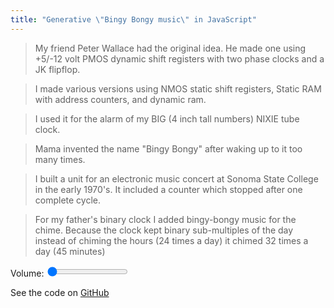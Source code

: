 ```yaml
---
title: "Generative \"Bingy Bongy music\" in JavaScript"
---
```


> My friend Peter Wallace had the original idea. He made one using +5/-12 volt
> PMOS dynamic shift registers with two phase clocks and a JK flipflop.

> I made various versions using NMOS static shift registers, Static RAM with
> address counters, and dynamic ram.

> I used it for the alarm of my BIG (4 inch tall numbers) NIXIE tube clock.

> Mama invented the name "Bingy Bongy" after waking up to it too many times.

> I built a unit for an electronic music concert at Sonoma State College in the
> early 1970's. It included a counter which stopped after one complete cycle.

> For my father's binary clock I added bingy-bongy music for the chime. Because
> the clock kept binary sub-multiples of the day instead of chiming the hours
> (24 times a day) it chimed 32 times a day (45 minutes)

<script>
var audioContext = new (window.AudioContext || window.webkitAudioContext)();
var gainNode = audioContext.createGain();
gainNode.connect(audioContext.destination);
var isPlaying = false;

var register = [];
for (var i = 0; i < 2048; i++) {
    register[i] = true;
}
var flipflop = true;
var pointer = 1;

function onProcess(e) {
    var output = e.outputBuffer.getChannelData(0);
    for (var i = 0; i < output.length; i++) {
        output[i] = register[pointer] ? 1 : -1;
        flipflop = register[pointer] ? !flipflop : flipflop;

        register[pointer] = flipflop;
        pointer++;
        if(pointer == register.length) {
            pointer = 0;
        }
    }
};

function setVolume(value) {
    gainNode.gain.value = value / 100;
}

setVolume(0); // Initialize volume to match range input

function start() {
    if(!isPlaying) {
        var node = audioContext.createScriptProcessor(1024, 1, 1);
        node.onaudioprocess = onProcess;
        node.connect(gainNode);

        // Create a dummy buffer that outputs nothing
        // onProcess does the real work, but Safair requires an input buffer to
        // "process"
        bufferNode = audioContext.createBufferSource()
        var buffer = audioContext.createBuffer(1, 1024, audioContext.sampleRate)
        var  data = buffer.getChannelData(0);
        for (var i = 0; i < 2048; i++) { data[i] = 0; }
        bufferNode.buffer = buffer;
        bufferNode.loop = true;
        bufferNode.connect(node);
        bufferNode.start(0);

        isPlaying = true;
    }
}

</script>

Volume: <input type='range' min='0' max='100' value='0' oninput="setVolume(this.value)" ontouchstart="start();" onmousedown="start();">

See the code on
[GitHub](https://raw.githubusercontent.com/captbaritone/programming-blog-content/master/blog/bingy-bongy-music-in-javascript.md)
